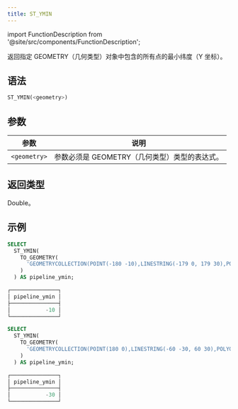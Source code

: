 ```yaml
---
title: ST_YMIN
---
```

import FunctionDescription from '@site/src/components/FunctionDescription';

<FunctionDescription description="引入或更新于：v1.2.512"/>

返回指定 GEOMETRY（几何类型）对象中包含的所有点的最小纬度（Y 坐标）。

## 语法

```sql
ST_YMIN(<geometry>)
```

## 参数

| 参数         | 说明                                           |
|--------------|------------------------------------------------|
| `<geometry>` | 参数必须是 GEOMETRY（几何类型）类型的表达式。 |

## 返回类型

Double。

## 示例

```sql
SELECT
  ST_YMIN(
    TO_GEOMETRY(
      'GEOMETRYCOLLECTION(POINT(-180 -10),LINESTRING(-179 0, 179 30),POINT EMPTY)'
    )
  ) AS pipeline_ymin;

┌───────────────┐
│ pipeline_ymin │
├───────────────┤
│           -10 │
└───────────────┘

SELECT
  ST_YMIN(
    TO_GEOMETRY(
      'GEOMETRYCOLLECTION(POINT(180 0),LINESTRING(-60 -30, 60 30),POLYGON((40 40,20 45,45 30,40 40)))'
    )
  ) AS pipeline_ymin;

┌───────────────┐
│ pipeline_ymin │
├───────────────┤
│           -30 │
└───────────────┘
```